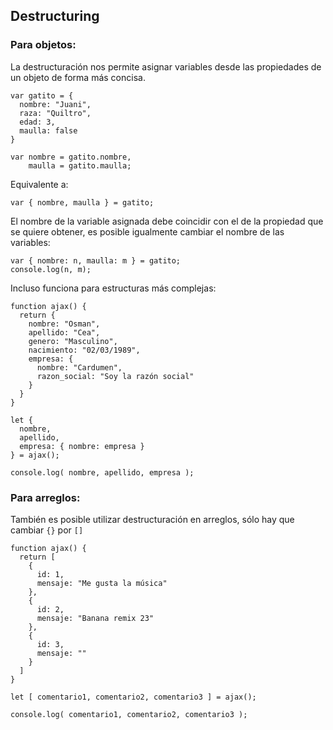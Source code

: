 ## Destructuring

### Para objetos:

La destructuración nos permite asignar variables desde las propiedades de un objeto de forma más concisa.

```
var gatito = {
  nombre: "Juani",
  raza: "Quiltro",
  edad: 3,
  maulla: false 
}

var nombre = gatito.nombre,
    maulla = gatito.maulla;
```

Equivalente a:

```
var { nombre, maulla } = gatito;
```

El nombre de la variable asignada debe coincidir con el de la propiedad que se quiere obtener, es posible igualmente cambiar el nombre de las variables:

```
var { nombre: n, maulla: m } = gatito;
console.log(n, m);
```

Incluso funciona para estructuras más complejas:

```
function ajax() {
  return {
    nombre: "Osman",
    apellido: "Cea",
    genero: "Masculino",
    nacimiento: "02/03/1989",
    empresa: {
      nombre: "Cardumen",
      razon_social: "Soy la razón social"
    }
  }
}

let {
  nombre,
  apellido,
  empresa: { nombre: empresa }
} = ajax();

console.log( nombre, apellido, empresa );
```

### Para arreglos:

También es posible utilizar destructuración en arreglos, sólo hay que cambiar `{}` por `[]`

```
function ajax() {
  return [
    {
      id: 1,
      mensaje: "Me gusta la música"
    },
    {
      id: 2,
      mensaje: "Banana remix 23"
    },
    {
      id: 3,
      mensaje: ""
    }
  ]
}

let [ comentario1, comentario2, comentario3 ] = ajax();

console.log( comentario1, comentario2, comentario3 );
```
